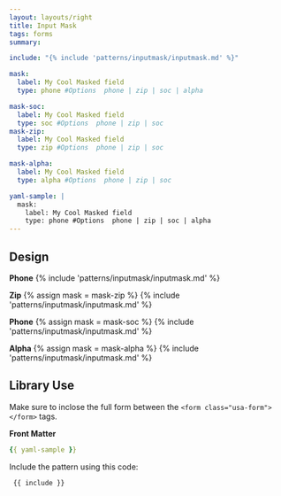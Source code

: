 ```yaml
---
layout: layouts/right
title: Input Mask
tags: forms
summary:

include: "{% include 'patterns/inputmask/inputmask.md' %}"

mask:
  label: My Cool Masked field
  type: phone #Options  phone | zip | soc | alpha

mask-soc:
  label: My Cool Masked field
  type: soc #Options  phone | zip | soc 
mask-zip:
  label: My Cool Masked field
  type: zip #Options  phone | zip | soc 

mask-alpha:
  label: My Cool Masked field
  type: alpha #Options  phone | zip | soc 

yaml-sample: |
  mask:
    label: My Cool Masked field
    type: phone #Options  phone | zip | soc | alpha
---
```


## Design

**Phone**
{% include 'patterns/inputmask/inputmask.md' %}

**Zip**
{% assign mask = mask-zip %}
{% include 'patterns/inputmask/inputmask.md' %}

**Phone**
{% assign mask = mask-soc %}
{% include 'patterns/inputmask/inputmask.md' %}

**Alpha**
{% assign mask = mask-alpha %}
{% include 'patterns/inputmask/inputmask.md' %}

## Library Use
Make sure to inclose the full form between the `<form class="usa-form"> </form>` tags.


**Front Matter**
``` yml
{{ yaml-sample }}
```

Include the pattern using this code:

``` markdown
 {{ include }}